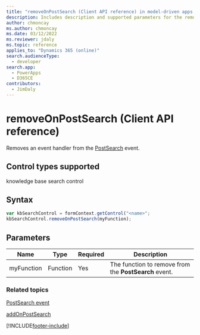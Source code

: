 ```yaml
---
title: "removeOnPostSearch (Client API reference) in model-driven apps| MicrosoftDocs"
description: Includes description and supported parameters for the removeOnPostSearch method.
author: chmoncay
ms.author: chmoncay
ms.date: 03/12/2022
ms.reviewer: jdaly
ms.topic: reference
applies_to: "Dynamics 365 (online)"
search.audienceType: 
  - developer
search.app: 
  - PowerApps
  - D365CE
contributors:
  - JimDaly
---
```

# removeOnPostSearch (Client API reference)



Removes an event handler from the [PostSearch](../events/postsearch.md) event. 

## Control types supported

knowledge base search control

## Syntax

```JavaScript
var kbSearchControl = formContext.getControl("<name>";
kbSearchControl.removeOnPostSearch(myFunction);
```

## Parameters

|Name | Type | Required | Description|
|--|--|--|--|
|myFunction |Function |Yes|The function to remove from the **PostSearch** event.| 

### Related topics

[PostSearch event](../events/postsearch.md)

[addOnPostSearch](addOnPostSearch.md) 




[!INCLUDE[footer-include](../../../../../includes/footer-banner.md)]